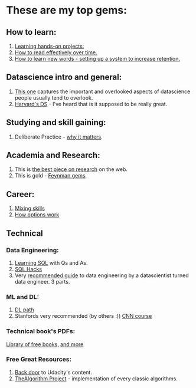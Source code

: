 # These are my top gems:

## How to learn:
1. [Learning hands-on projects:](https://medium.com/@rchang/how-i-build-learning-projects-part-i-54dbaad68961)
2. [How to read effectively over time.](https://sirupsen.com/read/)
3. [How to learn new words - setting up a system to increase retention.](http://sirupsen.com/airtable/)

## Datascience intro and general:
1. [This one](https://medium.com/deliberate-data-science/12-things-i-wish-id-known-before-starting-as-a-data-scientist-45989be6300e) captures the important and overlooked aspects of datascience people usually tend to overlook.
2. [Harvard's DS](http://cs109.github.io/2015/) - I've heard that is it supposed to be really great.


## Studying and skill gaining:
1. Deliberate Practice - [why it matters](http://www.calnewport.com/blog/2010/01/06/the-grandmaster-in-the-corner-office-what-the-study-of-chess-experts-teaches-us-about-building-a-remarkable-life/).


## Academia and Research:
1. This is [the best piece on research](http://www.cs.virginia.edu/~robins/YouAndYourResearch.html) on the web.
2. This is gold - [Feynman gems](https://www.youtube.com/watch?v=0KmimDq4cSU).

## Career:
1. [Mixing skills](https://dilbertblog.typepad.com/the_dilbert_blog/2007/07/career-advice.html)
2. [How options work](https://www.youtube.com/watch?v=sakQ5cqbNlE)

## Technical
### Data Engineering:
1. [Learning SQL](http://www.r-5.org/files/books/computers/languages/sql/mysql/Alan_Beaulieu-Learning_SQL-EN.pdf) with Qs and As.
2. [SQL Hacks](https://the-eye.eu/public/Books/HumbleBundle/sqlhacks.pdf)
3. Very [recommended guide](https://medium.com/@rchang/a-beginners-guide-to-data-engineering-part-ii-47c4e7cbda71) to data engineering by a datascientist turned data engineer. 3 parts.


### ML and DL:
1. [DL path](https://github.com/robert8138/deep-learning-deliberate-practice)
2. Stanfords very recommended (by others :)) [CNN course](http://cs231n.stanford.edu/)

### Technical book's PDFs:
[Library of free books,](https://github.com/arasty/books)
[and more](https://github.com/petyakostova/IT-Books)

### Free Great Resources:
1. [Back door](https://github.com/mikesprague/udacity-nanodegrees) to Udacity's content.
2. [TheAlgorithm Project](https://github.com/TheAlgorithms/Python) - implementation of every classic algorithms.
